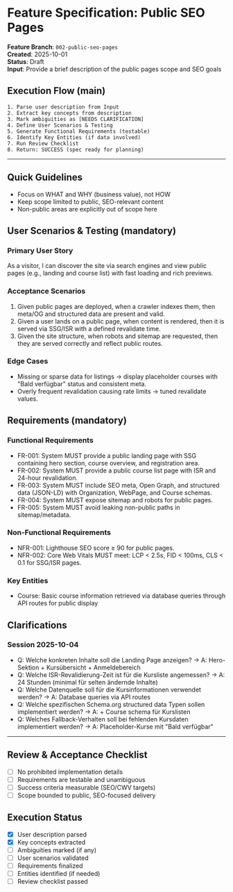 # Feature Specification: Public SEO Pages

**Feature Branch**: `002-public-seo-pages`  
**Created**: 2025-10-01  
**Status**: Draft  
**Input**: Provide a brief description of the public pages scope and SEO goals

## Execution Flow (main)

```text
1. Parse user description from Input
2. Extract key concepts from description
3. Mark ambiguities as [NEEDS CLARIFICATION]
4. Define User Scenarios & Testing
5. Generate Functional Requirements (testable)
6. Identify Key Entities (if data involved)
7. Run Review Checklist
8. Return: SUCCESS (spec ready for planning)
```

---

## Quick Guidelines

- Focus on WHAT and WHY (business value), not HOW
- Keep scope limited to public, SEO-relevant content
- Non-public areas are explicitly out of scope here

## User Scenarios & Testing (mandatory)

### Primary User Story

As a visitor, I can discover the site via search engines and view public pages (e.g., landing and course list) with fast loading and rich previews.

### Acceptance Scenarios

1. Given public pages are deployed, when a crawler indexes them, then meta/OG and structured data are present and valid.
2. Given a user lands on a public page, when content is rendered, then it is served via SSG/ISR with a defined revalidate time.
3. Given the site structure, when robots and sitemap are requested, then they are served correctly and reflect public routes.

### Edge Cases

- Missing or sparse data for listings → display placeholder courses with "Bald verfügbar" status and consistent meta.
- Overly frequent revalidation causing rate limits → tuned revalidate values.

## Requirements (mandatory)

### Functional Requirements

- FR-001: System MUST provide a public landing page with SSG containing hero section, course overview, and registration area.
- FR-002: System MUST provide a public course list page with ISR and 24-hour revalidation.
- FR-003: System MUST include SEO meta, Open Graph, and structured data (JSON-LD) with Organization, WebPage, and Course schemas.
- FR-004: System MUST expose sitemap and robots for public pages.
- FR-005: System MUST avoid leaking non-public paths in sitemap/metadata.

### Non-Functional Requirements

- NFR-001: Lighthouse SEO score ≥ 90 for public pages.
- NFR-002: Core Web Vitals MUST meet: LCP < 2.5s, FID < 100ms, CLS < 0.1 for SSG/ISR pages.

### Key Entities

- Course: Basic course information retrieved via database queries through API routes for public display

## Clarifications

### Session 2025-10-04

- Q: Welche konkreten Inhalte soll die Landing Page anzeigen? → A: Hero-Sektion + Kursübersicht + Anmeldebereich
- Q: Welche ISR-Revalidierung-Zeit ist für die Kursliste angemessen? → A: 24 Stunden (minimal für selten ändernde Inhalte)
- Q: Welche Datenquelle soll für die Kursinformationen verwendet werden? → A: Database queries via API routes
- Q: Welche spezifischen Schema.org structured data Typen sollen implementiert werden? → A: + Course schema für Kurslisten
- Q: Welches Fallback-Verhalten soll bei fehlenden Kursdaten implementiert werden? → A: Placeholder-Kurse mit "Bald verfügbar"

---

## Review & Acceptance Checklist

- [ ] No prohibited implementation details
- [ ] Requirements are testable and unambiguous
- [ ] Success criteria measurable (SEO/CWV targets)
- [ ] Scope bounded to public, SEO-focused delivery

## Execution Status

- [x] User description parsed
- [x] Key concepts extracted
- [ ] Ambiguities marked (if any)
- [ ] User scenarios validated
- [ ] Requirements finalized
- [ ] Entities identified (if needed)
- [ ] Review checklist passed
